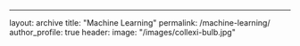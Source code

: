 ---
layout: archive
title: "Machine Learning"
permalink: /machine-learning/
author_profile: true
header:
  image: "/images/collexi-bulb.jpg"
